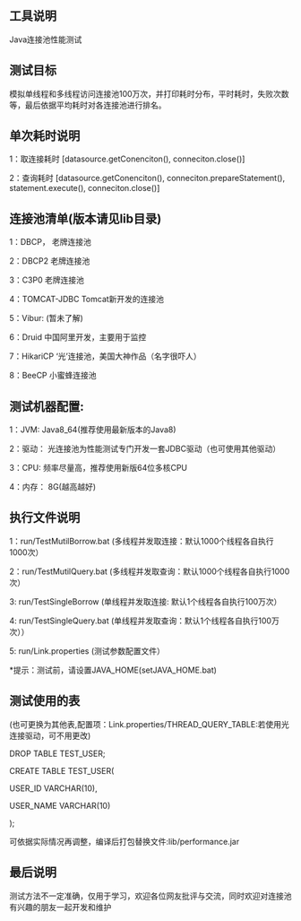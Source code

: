工具说明
---
Java连接池性能测试


测试目标
---

模拟单线程和多线程访问连接池100万次，并打印耗时分布，平时耗时，失败次数等，最后依据平均耗时对各连接池进行排名。

单次耗时说明
---

1：取连接耗时 [datasource.getConenciton(), conneciton.close()]

2：查询耗时   [datasource.getConenciton(), conneciton.prepareStatement(), statement.execute(), conneciton.close()]


连接池清单(版本请见lib目录)
---
1：DBCP，        老牌连接池

2：DBCP2         老牌连接池

3：C3P0          老牌连接池

4：TOMCAT-JDBC   Tomcat新开发的连接池

5：Vibur:        (暂未了解)

6：Druid         中国阿里开发，主要用于监控

7：HikariCP     ‘光’连接池，美国大神作品（名字很吓人）

8：BeeCP         小蜜蜂连接池


测试机器配置:
---
1：JVM:     Java8_64(推荐使用最新版本的Java8)

2：驱动：    光连接池为性能测试专门开发一套JDBC驱动（也可使用其他驱动）

3：CPU:     频率尽量高，推荐使用新版64位多核CPU

4：内存：   8G(越高越好)


执行文件说明
---
1：run/TestMutilBorrow.bat  (多线程并发取连接：默认1000个线程各自执行1000次）

2：run/TestMutilQuery.bat   (多线程并发取查询：默认1000个线程各自执行1000次）

3: run/TestSingleBorrow     (单线程并发取连接: 默认1个线程各自执行100万次）

4: run/TestSingleQuery.bat  (单线程并发取查询：默认1个线程各自执行100万次））

5: run/Link.properties      (测试参数配置文件）

*提示：测试前，请设置JAVA_HOME(setJAVA_HOME.bat)

测试使用的表
---

(也可更换为其他表,配置项：Link.properties/THREAD_QUERY_TABLE:若使用光连接驱动，可不用更改)

DROP TABLE TEST_USER;

CREATE TABLE TEST_USER(

  USER_ID     VARCHAR(10),
  
  USER_NAME   VARCHAR(10)
  
);

可依据实际情况再调整，编译后打包替换文件:lib/performance.jar


最后说明
---

测试方法不一定准确，仅用于学习，欢迎各位网友批评与交流，同时欢迎对连接池有兴趣的朋友一起开发和维护


